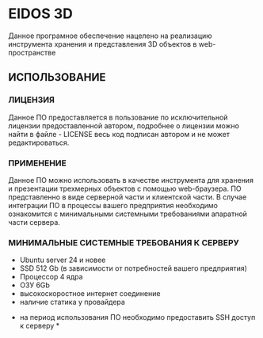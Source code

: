 # EIDOS 3D
Данное програмное обеспечение нацелено на реализацию инструмента хранения и представления 3D объектов в web-пространстве

## ИСПОЛЬЗОВАНИЕ

### ЛИЦЕНЗИЯ
Данное ПО предоставляется в пользование по исключительной лицензии предоставленной автором, подробнее о лицензии можно найти в файле - LICENSE
весь код подписан автором и не может редактироваться.

### ПРИМЕНЕНИЕ
Данное ПО можно использовать в качестве инструмента для хранения и презентации трехмерных объектов с помощью web-браузера.
ПО представленно в виде серверной части и клиентской части. В случае интеграции ПО в процессы вашего предприятия необходимо ознакомится с минимальными системными требованиями апаратной части сервера.

### МИНИМАЛЬНЫЕ СИСТЕМНЫЕ ТРЕБОВАНИЯ К СЕРВЕРУ
- Ubuntu server 24 и новее
- SSD 512 Gb (в зависимости от потребностей вашего предприятия)
- Процессор 4 ядра
- ОЗУ 6Gb
- высокоскоростное интернет соединение
- наличие статика у провайдера

* на период использования ПО необходимо предоставить SSH доступ к серверу *








